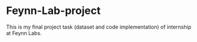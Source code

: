 # Feynn-Lab-project
This is my final project task (dataset and code implementation) of internship at Feynn Labs.
